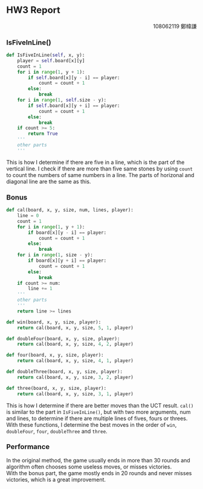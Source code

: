 ## <font size = 5> **HW3 Report** </font>
<p align="right"> 108062119 鄭幃謙 </p>

### <font size=4> **IsFiveInLine()** </font>
```python
def IsFiveInLine(self, x, y):
    player = self.board[x][y]
    count = 1
    for i in range(1, y + 1):
        if self.board[x][y - i] == player:
            count = count + 1
        else:
            break
    for i in range(1, self.size - y):
        if self.board[x][y + i] == player:
            count = count + 1
        else:
            break
    if count >= 5:
        return True
    '''
    other parts
    '''
```
This is how I determine if there are five in a line, which is the part of the vertical line. I check if there are more than five same stones by using `count` to count the numbers of same numbers in a line. The parts of horizonal and diagonal line are the same as this.<br>

### <font size=4> **Bonus** </font>
```python
def cal(board, x, y, size, num, lines, player):
    line = 0
    count = 1
    for i in range(1, y + 1):
        if board[x][y - i] == player:
            count = count + 1
        else:
            break
    for i in range(1, size - y):
        if board[x][y + i] == player:
            count = count + 1
        else:
            break
    if count >= num:
        line += 1
    '''
    other parts
    '''
    return line >= lines

def win(board, x, y, size, player):
    return cal(board, x, y, size, 5, 1, player)

def doubleFour(board, x, y, size, player):
    return cal(board, x, y, size, 4, 2, player)

def four(board, x, y, size, player):
    return cal(board, x, y, size, 4, 1, player)

def doubleThree(board, x, y, size, player):
    return cal(board, x, y, size, 3, 2, player)

def three(board, x, y, size, player):
    return cal(board, x, y, size, 3, 1, player)
```
This is how I determine if there are better moves than the UCT result. `cal()` is similar to the part in `IsFiveInLine()`, but with two more arguments, num and lines, to determine if there are multiple lines of fives, fours or threes. With these functions, I determine the best moves in the order of `win`, `doubleFour`, `four`, `doubleThree` and `three`.<br>


### <font size=4> **Performance** </font>
In the original method, the game usually ends in more than 30 rounds and algorithm often chooses some useless moves, or misses victories. <br>
With the bonus part, the game mostly ends in 20 rounds and never misses victories, which is a great improvement.